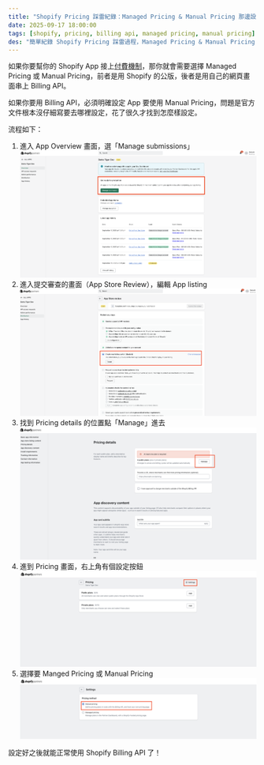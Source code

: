 ```yaml
---
title: "Shopify Pricing 踩雷紀錄：Managed Pricing & Manual Pricing 那邊設定？"
date: 2025-09-17 18:00:00
tags: [shopify, pricing, billing api, managed pricing, manual pricing]
des: "簡單紀錄 Shopify Pricing 踩雷過程，Managed Pricing & Manual Pricing 藏在非常隱密的地方。"
---
```


如果你要幫你的 Shopify App 接上[付費機制](https://shopify.dev/docs/apps/launch/billing)，那你就會需要選擇 Managed Pricing 或 Manual Pricing，前者是用 Shopify 的公版，後者是用自己的網頁畫面串上 Billing API。

如果你要用 Billing API，必須明確設定 App 要使用 Manual Pricing，問題是官方文件根本沒仔細寫要去哪裡設定，花了很久才找到怎麼樣設定。

流程如下：

1. 進入 App Overview 畫面，選「Manage submissions」
    ![](/img/shopify/pricing-method/app-overview.png)
2. 進入提交審查的畫面（App Store Review），編輯 App listing
    ![](/img/shopify/pricing-method/submit-review.png)
3. 找到 Pricing details 的位置點「Manage」進去
    ![](/img/shopify/pricing-method/app-listing.png)
4. 進到 Pricing 畫面，右上角有個設定按鈕
    ![](/img/shopify/pricing-method/pricing.png)
5. 選擇要 Manged Pricing 或 Manual Pricing
    ![](/img/shopify/pricing-method/final.png)

設定好之後就能正常使用 Shopify Billing API 了！